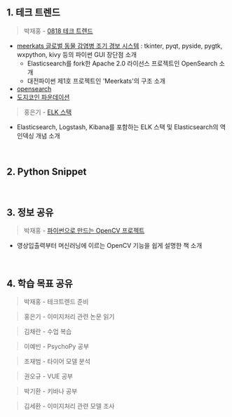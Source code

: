 ## 1. 테크 트렌드

> 박재홍 - [0818 테크 트렌드](https://docs.google.com/document/d/13gzqAOINhNtAMMlULd8JQidMWyDFkNGq97ubg9h5yTA/edit#heading=h.m0ta9hcrktfa)
  - [meerkats 글로벌 동물 감염병 조기 경보 시스템](https://github.com/daejeonpython/meerkats) : tkinter, pyqt, pyside, pygtk, wxpython, kivy 등의 파이썬 GUI 장단점 소개
      - Elasticsearch를 fork한 Apache 2.0 라이선스 프로젝트인 OpenSearch 소개
      - 대전파이썬 제1호 프로젝트인 'Meerkats'의 구조 소개
  - [opensearch](https://opensearch.org/docs)
  - [도지코인 파운데이션](https://foundation.dogecoin.com/about/)

> 홍은기 - [ELK 스택](https://esbook.kimjmin.net/)
  - Elasticsearch, Logstash, Kibana를 포함하는 ELK 스택 및 Elasticsearch의 역 인덱싱 개념 소개

&nbsp;

## 2. Python Snippet

&nbsp;

## 3. 정보 공유

> 박재홍 - [파이썬으로 만드는 OpenCV 프로젝트](http://www.kyobobook.co.kr/product/detailViewKor.laf?ejkGb=KOR&mallGb=KOR&barcode=9788966262410&orderClick=LEa&Kc=)
  - 영상입출력부터 머신러닝에 이르는 OpenCV 기능을 쉽게 설명한 책 소개

&nbsp;

## 4. 학습 목표 공유

> 박재홍 - 테크트렌드 준비

> 홍은기 - 이미지처리 관련 논문 읽기

> 김채란 - 수업 복습

> 이예빈 - PsychoPy 공부

> 조재범 - 타이어 모델 분석

> 권오규 - VUE 공부

> 박기환 - 키바나 공부

> 김세환 - 이미지처리 관련 모델 조사
